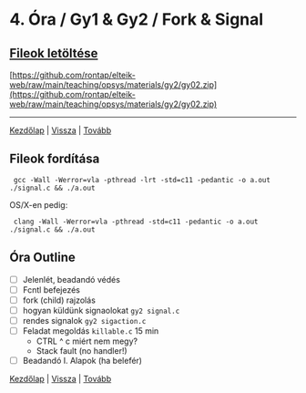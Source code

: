 # 4. Óra / Gy1 & Gy2 / Fork & Signal

## [Fileok letöltése](https://github.com/rontap/elteik-web/raw/main/teaching/opsys/materials/gy2/gy02.zip)

[https://github.com/rontap/elteik-web/raw/main/teaching/opsys/materials/gy2/gy02.zip](https://github.com/rontap/elteik-web/raw/main/teaching/opsys/materials/gy2/gy02.zip)

---
[Kezdőlap](index.md)
|
[Vissza](gy1.md)
|
[Tovább](gy3.md)

## Fileok fordítása

```shell
 gcc -Wall -Werror=vla -pthread -lrt -std=c11 -pedantic -o a.out ./signal.c && ./a.out 
```

OS/X-en pedig:

```shell
 clang -Wall -Werror=vla -pthread -std=c11 -pedantic -o a.out ./signal.c && ./a.out 
```

## Óra Outline

- [ ] Jelenlét, beadandó védés
- [ ] Fcntl befejezés
- [ ] fork (child) rajzolás
- [ ] hogyan küldünk signaolokat `gy2 signal.c`
- [ ] rendes signalok `gy2 sigaction.c`
- [ ] Feladat megoldás `killable.c` 15 min
    - CTRL ^ c miért nem megy?
    - Stack fault (no handler!)
- [ ] Beadandó I. Alapok (ha belefér)

[Kezdőlap](index.md)
|
[Vissza](gy1.md)
|
[Tovább](gy3.md)
